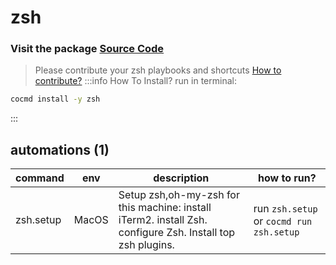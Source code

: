# zsh
### Visit the package [ Source Code ](https://github.com/cocmd/hub/tree/master/packages/zsh)
> Please contribute your zsh playbooks and shortcuts
> [How to contribute?](https://github.com/cocmd/hub/blob/master/CONTRIBUTING.md)
:::info How To Install?
run in terminal:
```bash
cocmd install -y zsh
```
:::
## automations (1)
| command | env | description | how to run? |
| --- | --- | --- | --- |
| zsh.setup | MacOS | Setup zsh,oh-my-zsh for this machine: install iTerm2. install Zsh. configure Zsh. Install top zsh plugins.  | run `zsh.setup` or `cocmd run zsh.setup` |


